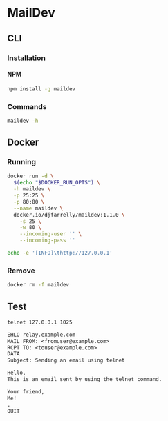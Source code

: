# MailDev

## CLI

### Installation

#### NPM

```sh
npm install -g maildev
```

### Commands

```sh
maildev -h
```

## Docker

### Running

```sh
docker run -d \
  $(echo "$DOCKER_RUN_OPTS") \
  -h maildev \
  -p 25:25 \
  -p 80:80 \
  --name maildev \
  docker.io/djfarrelly/maildev:1.1.0 \
    -s 25 \
    -w 80 \
    --incoming-user '' \
    --incoming-pass ''
```

```sh
echo -e '[INFO]\thttp://127.0.0.1'
```

### Remove

```sh
docker rm -f maildev
```

## Test

```sh
telnet 127.0.0.1 1025
```

```txt
EHLO relay.example.com
MAIL FROM: <fromuser@example.com>
RCPT TO: <touser@example.com>
DATA
Subject: Sending an email using telnet

Hello,
This is an email sent by using the telnet command.

Your friend,
Me!
.
QUIT
```
